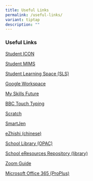 ```yaml
---
title: Useful Links
permalink: /useful-links/
variant: tiptap
description: ""
---
```

<h3>Useful Links</h3>
<p><a href="/student-icon/" rel="noopener noreferrer nofollow" target="_blank">Student ICON</a>
</p>
<p><a href="https://idp.mims.moe.gov.sg/" rel="noopener noreferrer nofollow" target="_blank">Student MIMS</a>
</p>
<p><a href="https://vle.learning.moe.edu.sg/login" rel="noopener noreferrer nofollow" target="_blank">Student Learning Space (SLS)</a>
</p>
<p><a href="https://workspace.google.com/dashboard/" rel="noopener noreferrer nofollow" target="_blank">Google Workspace</a>
</p>
<p><a href="https://www.myskillsfuture.gov.sg/content/student/en/primary.html" rel="noopener noreferrer nofollow" target="_blank">My Skills Future</a>
</p>
<p><a href="https://www.bbc.co.uk/bitesize/topics/zf2f9j6/articles/z3c6tfr" rel="noopener noreferrer nofollow" target="_blank">BBC Touch Typing</a>
</p>
<p><a href="https://scratch.mit.edu/" rel="noopener noreferrer nofollow" target="_blank">Scratch</a>
</p>
<p><a href="https://changkatpri.heyhi.sg/" rel="noopener noreferrer nofollow" target="_blank">SmartJen</a>
</p>
<p><a href="https://www.ezhishi.net/CKPSebook2022/" rel="noopener noreferrer nofollow" target="_blank">eZhishi (chinese)</a>
</p>
<p><a href="/library-opac/" rel="noopener noreferrer nofollow" target="_blank">School Library (OPAC)</a>
</p>
<p><a href="https://schoolibrary.moe.edu.sg/eresourcespri/cgi-bin/spydus.exe/MSGTRN/WPAC/HOME" rel="noopener noreferrer nofollow" target="_blank">School eResources Repository (library)</a>
</p>
<p><a href="https://drive.google.com/file/d/16MJ0skY90g_nGq7MJ9Kpy-DJQAlywoHB/view" rel="noopener noreferrer nofollow" target="_blank">Zoom Guide</a>
</p>
<p><a href="/microsoft-office-365-proplus/" rel="noopener noreferrer nofollow" target="_blank">Microsoft Office 365 (ProPlus)</a>
</p>
<p></p>